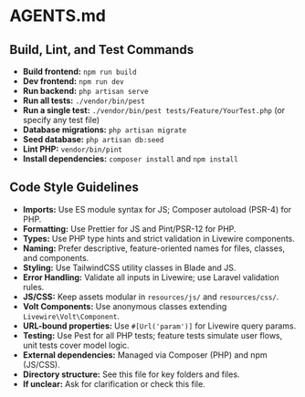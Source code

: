 # AGENTS.md

## Build, Lint, and Test Commands
- **Build frontend:** `npm run build`
- **Dev frontend:** `npm run dev`
- **Run backend:** `php artisan serve`
- **Run all tests:** `./vendor/bin/pest`
- **Run a single test:** `./vendor/bin/pest tests/Feature/YourTest.php` (or specify any test file)
- **Database migrations:** `php artisan migrate`
- **Seed database:** `php artisan db:seed`
- **Lint PHP:** `vendor/bin/pint`
- **Install dependencies:** `composer install` and `npm install`

## Code Style Guidelines
- **Imports:** Use ES module syntax for JS; Composer autoload (PSR-4) for PHP.
- **Formatting:** Use Prettier for JS and Pint/PSR-12 for PHP.
- **Types:** Use PHP type hints and strict validation in Livewire components.
- **Naming:** Prefer descriptive, feature-oriented names for files, classes, and components.
- **Styling:** Use TailwindCSS utility classes in Blade and JS.
- **Error Handling:** Validate all inputs in Livewire; use Laravel validation rules.
- **JS/CSS:** Keep assets modular in `resources/js/` and `resources/css/`.
- **Volt Components:** Use anonymous classes extending `Livewire\Volt\Component`.
- **URL-bound properties:** Use `#[Url('param')]` for Livewire query params.
- **Testing:** Use Pest for all PHP tests; feature tests simulate user flows, unit tests cover model logic.
- **External dependencies:** Managed via Composer (PHP) and npm (JS/CSS).
- **Directory structure:** See this file for key folders and files.
- **If unclear:** Ask for clarification or check this file.
